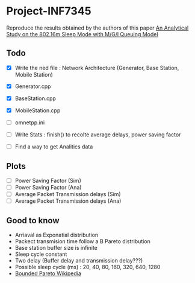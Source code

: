 # Project-INF7345
Reproduce the results obtained by the authors of this paper [An Analytical Study on the 802.16m Sleep Mode with M/G/l Queuing Model](https://ieeexplore.ieee.org/stamp/stamp.jsp?tp=&arnumber=6336535)


## Todo
- [x] Write the ned file : Network Architecture (Generator, Base Station, Mobile Station)
- [x] Generator.cpp
- [x] BaseStation.cpp 
- [x] MobileStation.cpp
- [ ] omnetpp.ini 
- [ ] Write Stats : finish() to recolte average delays, power saving factor

- [ ] Find a way to get Analitics data



## Plots 
- [ ] Power Saving Factor (Sim)
- [ ] Power Saving Factor (Ana)
- [ ] Average Packet Transmission delays (Sim)
- [ ] Average Packet Transmission delays (Ana)

## Good to know
- Arriaval as Exponatial distribution
- Packect transmision time follow a B Pareto distribution
- Base station buffer size is infinite
- Sleep cycle constant
- Two delay (Buffer delay and transmission delay???)
- Possible sleep cycle (ms) : 20, 40, 80, 160, 320, 640, 1280
- [Bounded Pareto Wikipedia](https://en.wikipedia.org/wiki/Pareto_distribution#Bounded_Pareto_distribution)
